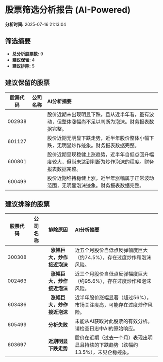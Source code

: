 # 股票筛选分析报告 (AI-Powered)

**分析时间:** 2025-07-16 21:13:04

## 筛选摘要

- **总分析股票数:** 9
- **建议保留:** 4
- **建议排除:** 5

## 建议保留的股票

| 股票代码 | 公司名称 | AI分析摘要 |
|:---:|:---:|:---|
| 002938 |  | 股价近期未出现明显下跌，且从近半年看，虽有波动，但整体涨幅尚不足以判断为泡沫。财务报表数据完整。 |
| 601127 |  | 股价近期无明显下跌走势，近半年股价整体小幅下跌，无明显炒作迹象。财务报表数据完整。 |
| 600801 |  | 股价近期呈现稳健上涨趋势，近半年自低点回升幅度较大，但尚未达到判断为炒作泡沫的程度。财务报表数据完整。 |
| 600499 |  | 股价近期维持稳健上涨，近半年涨幅属于正常波动范围，无明显泡沫迹象。财务报表数据完整。 |

## 建议排除的股票

| 股票代码 | 公司名称 | 排除原因 | AI分析摘要 |
|:---:|:---:|:---:|:---|
| 300308 |  | **涨幅巨大，炒作接近泡沫** | 近五个月股价自低点反弹幅度巨大（约74.5%），存在过度炒作和泡沫风险。 |
| 002463 |  | **涨幅巨大，炒作接近泡沫** | 近三个月股价自低点反弹幅度巨大（约95.6%），存在过度炒作和泡沫风险。 |
| 603486 |  | **涨幅巨大，炒作接近泡沫** | 近半年股价涨幅显著（超过56%），市场关注度高，可能存在过度炒作风险。 |
| 605499 |  | **分析失败** | 未能从AI获取对此股票的有效分析。请检查日志中AI的原始响应。 |
| 603697 |  | **近期明显下跌走势** | 股价在近期（过去一个月）表现出明显且持续的下跌趋势（跌幅约13.5%），未见企稳迹象。 |
